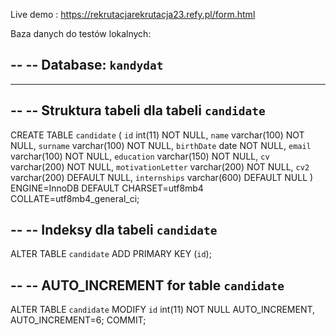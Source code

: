 Live demo : https://rekrutacjarekrutacja23.refy.pl/form.html

Baza danych do testów lokalnych:

--
-- Database: `kandydat`
--

-- --------------------------------------------------------

--
-- Struktura tabeli dla tabeli `candidate`
--

CREATE TABLE `candidate` (
`id` int(11) NOT NULL,
`name` varchar(100) NOT NULL,
`surname` varchar(100) NOT NULL,
`birthDate` date NOT NULL,
`email` varchar(100) NOT NULL,
`education` varchar(150) NOT NULL,
`cv` varchar(200) NOT NULL,
`motivationLetter` varchar(200) NOT NULL,
`cv2` varchar(200) DEFAULT NULL,
`internships` varchar(600) DEFAULT NULL
) ENGINE=InnoDB DEFAULT CHARSET=utf8mb4 COLLATE=utf8mb4_general_ci;

--
-- Indeksy dla tabeli `candidate`
--
ALTER TABLE `candidate`
ADD PRIMARY KEY (`id`);

--
-- AUTO_INCREMENT for table `candidate`
--
ALTER TABLE `candidate`
MODIFY `id` int(11) NOT NULL AUTO_INCREMENT, AUTO_INCREMENT=6;
COMMIT;
